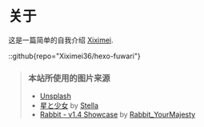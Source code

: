 # 关于
这是一篇简单的自我介绍 [Xiximei](https://github.com/Xiximei36).

::github{repo="Xiximei36/hexo-fuwari"}

> ### 本站所使用的图片来源
> - [Unsplash](https://unsplash.com/)
> - [星と少女](https://www.pixiv.net/artworks/108916539) by [Stella](https://www.pixiv.net/users/93273965)
> - [Rabbit - v1.4 Showcase](https://civitai.com/posts/586908) by [Rabbit_YourMajesty](https://civitai.com/user/Rabbit_YourMajesty)